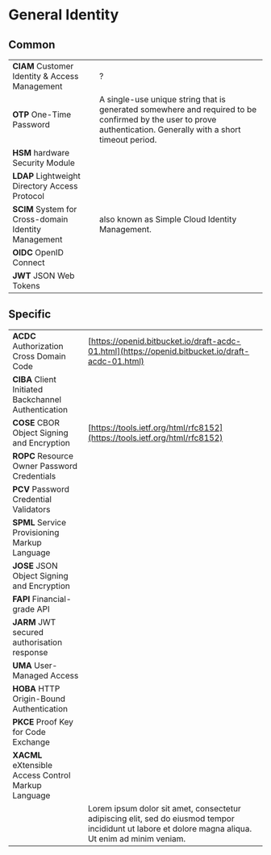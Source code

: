 # General Identity

## Common

|  |  |
| :--- | :--- |
| **CIAM** Customer Identity & Access Management | ? |
| **OTP** One-Time Password | A single-use unique string that is generated somewhere and required to be confirmed by the user to prove authentication. Generally with a short timeout period. |
| **HSM** hardware Security Module |  |
| **LDAP** Lightweight Directory Access Protocol |  |
| **SCIM** System for Cross-domain Identity Management | also known as Simple Cloud Identity Management. |
| **OIDC** OpenID Connect |  |
| **JWT** JSON Web Tokens |  |

## Specific

|  |  |
| :--- | :--- |
| **ACDC** Authorization Cross Domain Code | [https://openid.bitbucket.io/draft-acdc-01.html](https://openid.bitbucket.io/draft-acdc-01.html) |
| **CIBA** Client Initiated Backchannel Authentication |  |
| **COSE** CBOR Object Signing and Encryption | [https://tools.ietf.org/html/rfc8152](https://tools.ietf.org/html/rfc8152) |
| **ROPC** Resource Owner Password Credentials |  |
| **PCV** Password Credential Validators |  |
| **SPML** Service Provisioning Markup Language |  |
| **JOSE** JSON Object Signing and Encryption |  |
| **FAPI** Financial-grade API |  |
| **JARM** JWT secured authorisation response |  |
| **UMA** User-Managed Access |  |
| **HOBA** HTTP Origin-Bound Authentication |  |
| **PKCE** Proof Key for Code Exchange |  |
| **XACML** eXtensible Access Control Markup Language |  |
|  | Lorem ipsum dolor sit amet, consectetur adipiscing elit, sed do eiusmod tempor incididunt ut labore et dolore magna aliqua. Ut enim ad minim veniam. |
